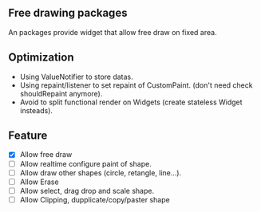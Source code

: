 ## Free drawing packages

An packages provide widget that allow free draw on fixed area.

## Optimization

- Using ValueNotifier to store datas.
- Using repaint/listener to set repaint of CustomPaint. (don't need check shouldRepaint anymore).
- Avoid to split functional render on Widgets (create stateless Widget insteads).

## Feature
- [x] Allow free draw
- [ ] Allow realtime configure paint of shape.
- [ ] Allow draw other shapes (circle, retangle, line...).
- [ ] Allow Erase
- [ ] Allow select, drag drop and scale shape.
- [ ] Allow Clipping, dupplicate/copy/paster shape
